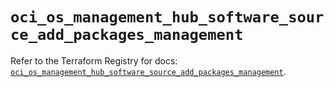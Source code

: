 # `oci_os_management_hub_software_source_add_packages_management`

Refer to the Terraform Registry for docs: [`oci_os_management_hub_software_source_add_packages_management`](https://registry.terraform.io/providers/hashicorp/oci/7.19.0/docs/resources/os_management_hub_software_source_add_packages_management).
